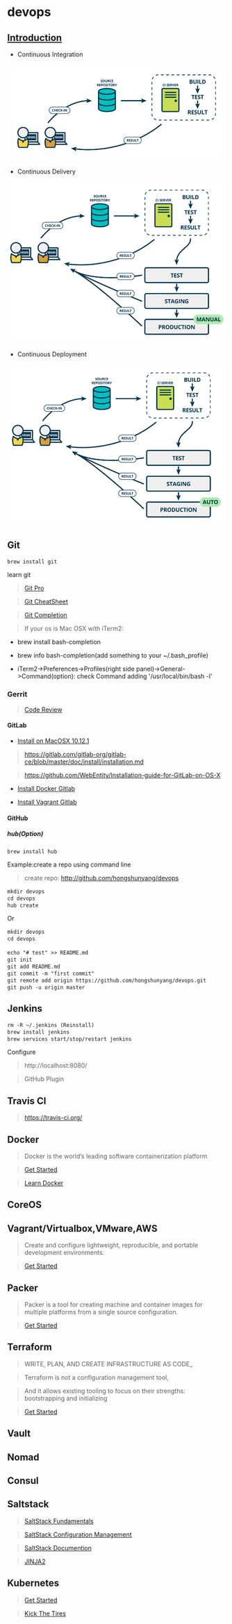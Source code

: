 # devops 

## [Introduction](http://www.martinfowler.com/articles/continuousIntegration.html)

* Continuous Integration

![continuous integration](./misc/ci1.png)

* Continuous Delivery

![continuous delivery](./misc/cd2.png)

* Continuous Deployment

![continuous depolyment](./misc/cd3.png)


## Git

```
brew install git
```

learn git

> [Git Pro](https://git-scm.com/book/en/v2)

> [Git CheatSheet](./git.md)

> [Git Completion](https://github.com/bobthecow/git-flow-completion/wiki/Install-Bash-git-completion)

> If your os is Mac OSX with iTerm2:

* brew install bash-completion

* brew info bash-completion(add something to your ~/.bash_profile)

* iTerm2->Preferences->Profiles(right side panel)->General->Command(option): check Command adding '/usr/local/bin/bash -l'


### Gerrit

> [Code Review](https://www.gerritcodereview.com/index.md)

#### GitLab

* [Install on MacOSX 10.12.1](./gitlab.md)

> https://gitlab.com/gitlab-org/gitlab-ce/blob/master/doc/install/installation.md

> https://github.com/WebEntity/Installation-guide-for-GitLab-on-OS-X

* [Install Docker Gitlab](https://gitlab.com/gitlab-org/gitlab-ce/tree/master/docker)

* [Install Vagrant Gitlab](https://github.com/tuminoid/gitlab-installer)



#### GitHub

##### hub(Option)

```
brew install hub
```
Example:create a repo using command line

> create repo: http://github.com/hongshunyang/devops

```
mkdir devops
cd devops
hub create
```

Or

```
mkdir devops
cd devops

echo "# test" >> README.md
git init
git add README.md
git commit -m "first commit"
git remote add origin https://github.com/hongshunyang/devops.git
git push -u origin master
```



## Jenkins

```
rm -R ~/.jenkins (Reinstall)
brew install jenkins
brew services start/stop/restart jenkins
```
Configure 

> http://localhost:8080/

> GitHub Plugin

## Travis CI

> https://travis-ci.org/


## Docker

> Docker is the world’s leading software containerization platform

> [Get Started](https://www.docker.com/products/docker)

> [Learn Docker](./docker.md)


## CoreOS

## Vagrant/Virtualbox,VMware,AWS

> Create and configure lightweight, reproducible, and portable development environments.

> [Get Started](https://www.vagrantup.com/docs/getting-started/)


## Packer

>Packer is a tool for creating machine and container images for multiple platforms from a single source configuration.

> [Get Started](https://www.packer.io/)

## Terraform

> WRITE, PLAN, AND CREATE INFRASTRUCTURE AS CODE_

> Terraform is not a configuration management tool, 

> And it allows existing tooling to focus on their strengths: bootstrapping and initializing

> [Get Started](https://www.terraform.io/intro/index.html)

## Vault


## Nomad

## Consul

## Saltstack

> [SaltStack Fundamentals](https://docs.saltstack.com/en/getstarted/fundamentals/index.html)

> [SaltStack Configuration Management](https://docs.saltstack.com/en/getstarted/config/index.html)

> [SaltStack Documention](https://docs.saltstack.com/en/latest/contents.html)

> [JINJA2](http://jinja.pocoo.org/)

## Kubernetes

> [Get Started](http://kubernetes.io/docs/getting-started-guides/)

> [Kick The Tires](http://kubernetes.io/docs/getting-started-guides/#local-machine-solutions)
